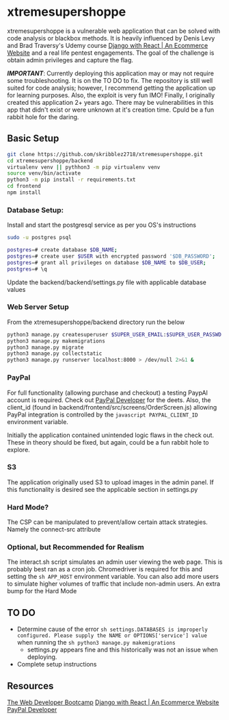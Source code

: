 # xtremesupershoppe
xtremesupershoppe is a vulnerable web application that can be solved with code analysis or blackbox methods. It is heavily influenced by Denis Levy and Brad Traversy's Udemy course [Django with React | An Ecommerce Website](https://www.udemy.com/course/django-with-react-an-ecommerce-website) and a real life pentest engagements. The goal of the challenge is obtain admin privileges and capture the flag.

***IMPORTANT***: Currently deploying this application may or may not require some troubleshooting. It is on the TO DO to fix. The repository is still well suited for code analysis; however, I recommend getting the application up for learning purposes. Also, the exploit is very fun IMO! Finally, I originally created this application 2+ years ago. There may be vulnerabilities in this app that didn't exist or were unknown at it's creation time. Cpuld be a fun rabbit hole for the daring.

## Basic Setup
```sh
git clone https://github.com/skribblez2718/xtremesupershoppe.git
cd xtremesupershoppe/backend
virtualenv venv || pythhon3 -m pip virtualenv venv
source venv/bin/activate
python3 -m pip install -r requirements.txt
cd frontend
npm install
```

### Database Setup:
Install and start the postgresql service as per you OS's instructions

```sh
sudo -u postgres psql

postgres=# create database $DB_NAME;
postgres=# create user $USER with encrypted password '$DB_PASSWORD';
postgres=# grant all privileges on database $DB_NAME to $DB_USER;
postgres=# \q
```

Update the backend/backend/settings.py file with applicable database values

### Web Server Setup
From the xtremesupershoppe/backend directory run the below

```sh
python3 manage.py createsuperuser $SUPER_USER_EMAIL:$SUPER_USER_PASSWD
python3 manage.py makemigrations
python3 manage.py migrate
python3 manage.py collectstatic
python3 manage.py runserver localhost:8000 > /dev/null 2>&1 &
```

### PayPal
For full functionality (allowing purchase and checkout) a testing PaypAl account is required. Check out [PayPal Developer](https://developer.paypal.com) for the deets. Also, the client_id (found in backend/frontend/src/screens/OrderScreen.js) allowing PayPal integration is controlled by the ```javascript PAYPAL_CLIENT_ID``` environment variable.

Initially the application contained unintended logic flaws in the check out. These in theory should be fixed, but again, could be a fun rabbit hole to explore.

### S3
The application originally used S3 to upload images in the admin panel. If this functionality is desired see the applicable section in settings.py

### Hard Mode?
The CSP can be manipulated to prevent/allow certain attack strategies. Namely the connect-src attribute

### Optional, but Recommended for Realism
The interact.sh script simulates an admin user viewing the web page. This is probably best ran as a cron job. Chromedriver is required for this and setting the ```sh APP_HOST``` environment variable. You can also add more users to simulate higher volumes of traffic that include non-admin users. An extra bump for the Hard Mode


## TO DO
- Determine cause of the error ```sh settings.DATABASES is improperly configured. Please supply the NAME or OPTIONS['service'] value``` when running the ```sh python3 manage.py makemigrations```
    - settings.py appears fine and this historically was not an issue when deploying. 
- Complete setup instructions

## Resources
[The Web Developer Bootcamp](https://www.udemy.com/course/the-web-developer-bootcamp/)
[Django with React | An Ecommerce Website](https://www.udemy.com/course/django-with-react-an-ecommerce-website)
[PayPal Developer](https://developer.paypal.com)